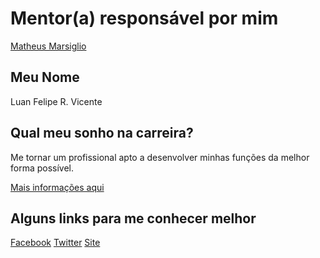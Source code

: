 # Mentor(a) responsável por mim
[Matheus Marsiglio](https://github.com/idlua/mentoria/blob/master/mentores/perfis/matheus_marsiglio.md)

## Meu Nome
Luan Felipe R. Vicente

## Qual meu sonho na carreira?
Me tornar um profissional apto a desenvolver minhas funções da melhor forma possível.

[Mais informações aqui](https://github.com/training-center/mentoria/issues/39)

## Alguns links para me conhecer melhor
[Facebook](https://www.facebook.com/idluaOn)
[Twitter](https://www.twitter.com/idlua)
[Site](http://idlua.me)
